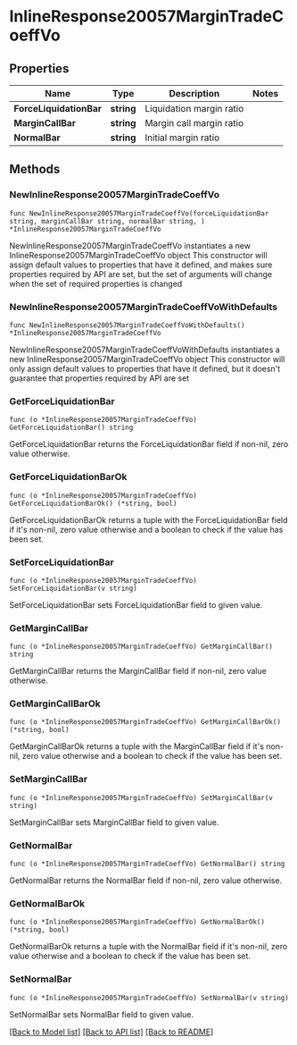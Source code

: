 # InlineResponse20057MarginTradeCoeffVo

## Properties

Name | Type | Description | Notes
------------ | ------------- | ------------- | -------------
**ForceLiquidationBar** | **string** | Liquidation margin ratio | 
**MarginCallBar** | **string** | Margin call margin ratio | 
**NormalBar** | **string** | Initial margin ratio | 

## Methods

### NewInlineResponse20057MarginTradeCoeffVo

`func NewInlineResponse20057MarginTradeCoeffVo(forceLiquidationBar string, marginCallBar string, normalBar string, ) *InlineResponse20057MarginTradeCoeffVo`

NewInlineResponse20057MarginTradeCoeffVo instantiates a new InlineResponse20057MarginTradeCoeffVo object
This constructor will assign default values to properties that have it defined,
and makes sure properties required by API are set, but the set of arguments
will change when the set of required properties is changed

### NewInlineResponse20057MarginTradeCoeffVoWithDefaults

`func NewInlineResponse20057MarginTradeCoeffVoWithDefaults() *InlineResponse20057MarginTradeCoeffVo`

NewInlineResponse20057MarginTradeCoeffVoWithDefaults instantiates a new InlineResponse20057MarginTradeCoeffVo object
This constructor will only assign default values to properties that have it defined,
but it doesn't guarantee that properties required by API are set

### GetForceLiquidationBar

`func (o *InlineResponse20057MarginTradeCoeffVo) GetForceLiquidationBar() string`

GetForceLiquidationBar returns the ForceLiquidationBar field if non-nil, zero value otherwise.

### GetForceLiquidationBarOk

`func (o *InlineResponse20057MarginTradeCoeffVo) GetForceLiquidationBarOk() (*string, bool)`

GetForceLiquidationBarOk returns a tuple with the ForceLiquidationBar field if it's non-nil, zero value otherwise
and a boolean to check if the value has been set.

### SetForceLiquidationBar

`func (o *InlineResponse20057MarginTradeCoeffVo) SetForceLiquidationBar(v string)`

SetForceLiquidationBar sets ForceLiquidationBar field to given value.


### GetMarginCallBar

`func (o *InlineResponse20057MarginTradeCoeffVo) GetMarginCallBar() string`

GetMarginCallBar returns the MarginCallBar field if non-nil, zero value otherwise.

### GetMarginCallBarOk

`func (o *InlineResponse20057MarginTradeCoeffVo) GetMarginCallBarOk() (*string, bool)`

GetMarginCallBarOk returns a tuple with the MarginCallBar field if it's non-nil, zero value otherwise
and a boolean to check if the value has been set.

### SetMarginCallBar

`func (o *InlineResponse20057MarginTradeCoeffVo) SetMarginCallBar(v string)`

SetMarginCallBar sets MarginCallBar field to given value.


### GetNormalBar

`func (o *InlineResponse20057MarginTradeCoeffVo) GetNormalBar() string`

GetNormalBar returns the NormalBar field if non-nil, zero value otherwise.

### GetNormalBarOk

`func (o *InlineResponse20057MarginTradeCoeffVo) GetNormalBarOk() (*string, bool)`

GetNormalBarOk returns a tuple with the NormalBar field if it's non-nil, zero value otherwise
and a boolean to check if the value has been set.

### SetNormalBar

`func (o *InlineResponse20057MarginTradeCoeffVo) SetNormalBar(v string)`

SetNormalBar sets NormalBar field to given value.



[[Back to Model list]](../README.md#documentation-for-models) [[Back to API list]](../README.md#documentation-for-api-endpoints) [[Back to README]](../README.md)


